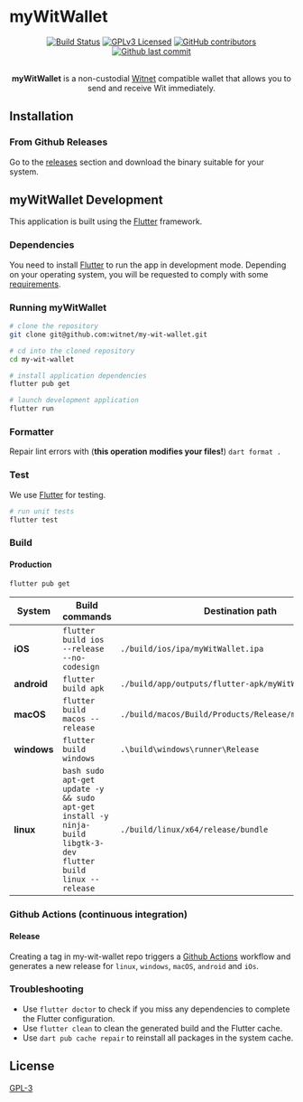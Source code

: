 # myWitWallet


<div align="center">
    <a href="https://travis-ci.com/witnet/my-wit-wallet"><img src="https://img.shields.io/github/actions/workflow/status/witnet/my-wit-wallet/main.yml" alt="Build Status" /></a>
    <a href="https://github.com/witnet/my-wit-wallet/blob/master/LICENSE"><img src="https://img.shields.io/github/license/witnet/my-wit-wallet" alt="GPLv3 Licensed" /></a>
    <a href="https://github.com/witnet/my-wit-wallet/graphs/contributors"><img src="https://img.shields.io/github/contributors/witnet/my-wit-wallet" alt="GitHub contributors" /></a>
    <a href="https://github.com/witnet/my-wit-wallet/commits/main"><img src="https://img.shields.io/github/last-commit/witnet/my-wit-wallet" alt="Github last commit" /></a>
    <br /><br />
    <p><strong>myWitWallet</strong> is a non-custodial <a href="https://witnet.io/">Witnet</a> compatible wallet that allows you to send and receive Wit immediately.</p>
</div>

## Installation

### From Github Releases

Go to the [releases](https://github.com/witnet/my-wit-wallet/releases) section and download the binary suitable for your system.

## myWitWallet Development

This application is built using the [Flutter](https://docs.flutter.dev/get-started/install) framework.

### Dependencies

You need to install [Flutter](https://docs.flutter.dev/get-started/install) to run the app in development mode. Depending on your operating system, you will be requested to comply with some [requirements](https://docs.flutter.dev/get-started/install).


### Running myWitWallet

``` bash
# clone the repository
git clone git@github.com:witnet/my-wit-wallet.git

# cd into the cloned repository
cd my-wit-wallet

# install application dependencies
flutter pub get

# launch development application
flutter run
```

### Formatter

Repair lint errors with (**this operation modifies your files!**) `dart format .`

### Test

We use [Flutter](https://docs.flutter.dev/testing#unit-tests) for testing.

``` bash
# run unit tests
flutter test
```

### Build

#### Production

``` bash
flutter pub get
```

| System |Build commands | Destination path |
| -------- | -------- | -------- |
| **iOS**   | `flutter build ios --release --no-codesign`    | `./build/ios/ipa/myWitWallet.ipa`    |
| **android**   | `flutter build apk`    | `./build/app/outputs/flutter-apk/myWitWallet.apk`|
| **macOS**   | `flutter build macos --release`    |`./build/macos/Build/Products/Release/myWitWallet.app`|
| **windows**   | `flutter build windows`    | `.\build\windows\runner\Release`    |
| **linux**   | ``` bash sudo apt-get update -y && sudo apt-get install -y ninja-build libgtk-3-dev flutter build linux --release ```    | `./build/linux/x64/release/bundle`     |

### Github Actions (continuous integration)

#### Release

Creating a tag in my-wit-wallet repo triggers a [Github Actions](https://github.com/witnet/my-wit-wallet/actions) workflow and generates a new release for `linux`, `windows`, `macOS`, `android` and `iOs`.

### Troubleshooting

* Use `flutter doctor` to check if you miss any dependencies to complete the Flutter configuration.
* Use `flutter clean` to clean the generated build and the Flutter cache.
* Use `dart pub cache repair` to reinstall all packages in the system cache.

## License

[GPL-3](https://github.com/witnet/my-wit-wallet/blob/main/LICENSE)
